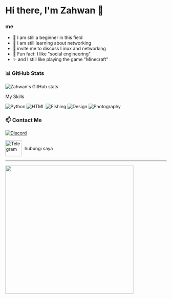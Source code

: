 # Hi there, I'm Zahwan 👋  

### me
- 🔭 I am still a beginner in this field
- 🌱 I am still learning about networking   
- 💬 invite me to discuss Linux and networking
- 🎲 Fun fact: I like "social engineering"
- ✨ and I still like playing the game "Minecraft"

### 📊 GitHub Stats  
![Zahwan's GitHub stats](https://github-readme-stats.vercel.app/api?username=Empy-ai09&show_icons=true&theme=tokyonight) 

 My Skills

![Python](https://img.shields.io/badge/Python-12%25-red)
![HTML](https://img.shields.io/badge/HTML-60%25-orange)
![Fishing](https://img.shields.io/badge/Fishing-80%25-green)
![Design](https://img.shields.io/badge/Design-30%25-blue)
![Photography](https://img.shields.io/badge/Photography-93%25-purple)

### 📫 Contact Me  
[![Discord](https://discord.c99.nl/widget/theme-4/1260786021268721684.png)](https://discord.com/users/1260786021268721684) <br>

<a href="https://t.me/archildnux" style="display: flex; align-items: center; text-decoration: none;">
    <img src="https://upload.wikimedia.org/wikipedia/commons/8/82/Telegram_logo.svg" alt="Telegram" width="50" height="50" style="margin-right: 10px;">
    <span>hubungi saya</span>
</a>
<hr>
<img src="https://media1.giphy.com/media/v1.Y2lkPTc5MGI3NjExMnh1cHJhZ254OTd2ZnF3Z25vODUwNG5tM3I5czYxOTEzdmt4ZXBrMSZlcD12MV9pbnRlcm5hbF9naWZfYnlfaWQmY3Q9Zw/ckr4W2ppxPBeIF8dx4/giphy.gif" width="400">
<!---
Empy-ai09/Empy-ai09 is a ✨ special ✨ repository because its `README.md` (this file) appears on your GitHub profile.
You can click the Preview link to take a look at your changes.
--->
